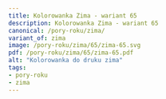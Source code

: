 ```yaml
---
title: Kolorowanka Zima - wariant 65
description: Kolorowanka Zima - wariant 65
canonical: /pory-roku/zima/
variant_of: zima
image: /pory-roku/zima/65/zima-65.svg
pdf: /pory-roku/zima/65/zima-65.pdf
alt: "Kolorowanka do druku zima"
tags:
- pory-roku
- zima
---
```

